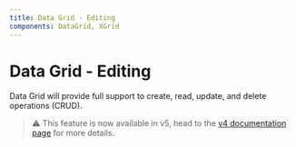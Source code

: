```yaml
---
title: Data Grid - Editing
components: DataGrid, XGrid
---
```


# Data Grid - Editing

<p class="description">Data Grid will provide full support to create, read, update, and delete operations (CRUD).</p>

> ⚠️ This feature is now available in v5, head to the [v4 documentation page](https://material-ui.com/components/data-grid/) for more details.
